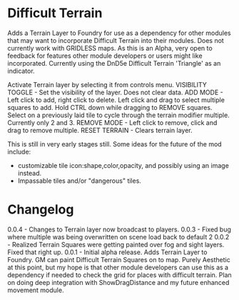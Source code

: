 # Difficult Terrain
Adds a Terrain Layer to Foundry for use as a dependency for other modules that may want to incorporate Difficult Terrain into their modules. Does not currently work with GRIDLESS maps. As this is an Alpha, very open to feedback for features other module developers or users might like incorporated. Currently using the DnD5e Difficult Terrain 'Triangle' as an indicator.

Activate Terrain layer by selecting it from controls menu. 
VISIBILITY TOGGLE - Set the visibility of the layer. Does not clear data.
ADD MODE - Left click to add, right click to delete. Left click and drag to select multiple squares to add. Hold CTRL down while dragging to REMOVE squares. Select on a previously laid tile to cycle through the terrain modifier multiple. Currently only 2 and 3.
REMOVE MODE - Left click to remove, click and drag to remove multiple.
RESET TERRAIN - Clears terrain layer.

This is still in very early stages still. Some ideas for the future of the mod include:
* customizable tile icon:shape,color,opacity, and possibly using an image instead.
* Impassable tiles and/or "dangerous" tiles. 

# Changelog
0.0.4 - Changes to Terrain layer now broadcast to players.
0.0.3 - Fixed bug where multiple was being overwritten on scene load back to default 2
0.0.2 - Realized Terrain Squares were getting painted over fog and sight layers. Fixed that right up.
0.0.1 - Initial alpha release. Adds Terrain Layer to Foundry. GM can paint Difficult Terrain Squares on to map. Purely Aesthetic at this point, but my hope is that other module developers can use this as a dependency if needed to check the grid for places with difficult terrain. Plan on doing deep integration with ShowDragDistance and my future enhanced movement module.